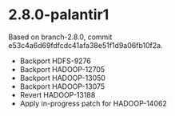 # 2.8.0-palantir1

Based on branch-2.8.0, commit e53c4a6d69fdfcdc41afa38e51f1d9a06fb10f2a.

* Backport HDFS-9276
* Backport HADOOP-12705
* Backport HADOOP-13050
* Backport HADOOP-13075
* Revert HADOOP-13188
* Apply in-progress patch for HADOOP-14062
